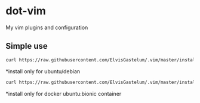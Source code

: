 # dot-vim

My vim plugins and configuration

## Simple use

```bash
curl https://raw.githubusercontent.com/ElvisGastelum/.vim/master/install.sh | bash
```

\*install only for ubuntu/debian

```bash
curl https://raw.githubusercontent.com/ElvisGastelum/.vim/master/install-from-docker.sh | bash
```

\*install only for docker ubuntu:bionic container
